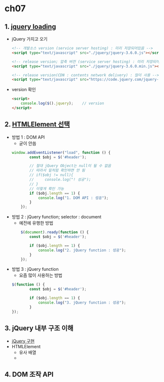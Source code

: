 # ch07

## 1. [jquery loading](src/main/webapp/01_jQuery_loading.html)

* jQuery 가지고 오기
    ```html
    <!-- 개발소스 version (service server hosting) : 미리 저장되어있음 -->
    <script type="text/javascript" src="./jquery/jquery-3.6.0.js"></script>

    <!-- release version; 압축 버전 (service server hosting) : 미리 저장되어 있음 -->
    <script type="text/javascript" src="./jquery/jquery-3.6.0.min.js"></script>

    <!-- release version(CDN : contents network delivery) : 많이 사용 -->
    <script type="text/javascript" src="https://code.jquery.com/jquery-3.6.0.min.js"></script>
    ```
* version 확인
    ```html
    <script>
        console.log($().jquery);	// version
    </script>
    ```

## 2. [HTMLElement 선택](src/main/webapp/02_select_HTMLElement.html)

* 방법 1 : DOM API
    * 굳이 안씀
    ```js
    window.addEventListener("load", function () {
            const $obj = $('#header');

            // 절대 jQuery Object는 null이 될 수 없음
            // 따라서 밑처럼 확인하면 안 됨
            // if($obj != null){
            //     console.log("! 성공");
            // }
            // 이렇게 확인 가능
            if ($obj.length == 1) {
                console.log("1. DOM API : 성공");
            }
        });
    ```
* 방법 2 : jQuery function; selector : document
    * 예전에 유행한 방법
    ```js
        $(document).ready(function () {
            const $obj = $('#header');

            if ($obj.length == 1) {
                console.log("2. jQuery function : 성공");
            }
        });
    ```
* 방법 3 : jQuery function
    * 요즘 많이 사용하는 방법
    ```js
    $(function () {
            const $obj = $('#header');

            if ($obj.length == 1) {
                console.log("3. jQuery function : 성공");
            }
    });
    ```

## 3. jQuery 내부 구조 이해

* [jQuery 구현](src/main/webapp/03_1_use_original_jQuery.html)
* HTMLElement
    * 유사 배열
    * 

## 4. DOM 조작 API

